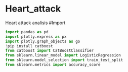 # Heart_attack
Heart attack analisis
#Import
```python
import pandas as pd
import plotly.express as px 
import plotly.graph_objects as go
!pip install catboost
from catboost import CatBoostClassifier
from sklearn.linear_model import LogisticRegression
from sklearn.model_selection import train_test_split
from sklearn.metrics import accuracy_score
``` 
